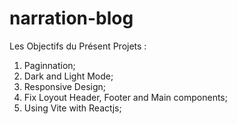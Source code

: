 # narration-blog
Les Objectifs du Présent Projets :


1. Paginnation;
2. Dark and Light Mode;
3. Responsive Design;
4. Fix Loyout Header, Footer and Main components;
5. Using Vite with Reactjs;
